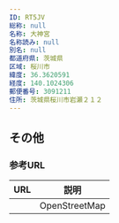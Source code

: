 ```yaml
---
ID: RT5JV
総称: null
名称: 大神宮
名称読み: null
別名: null
都道府県: 茨城県
区域: 桜川市
緯度: 36.3620591
経度: 140.1024306
郵便番号: 3091211
住所: 茨城県桜川市岩瀬２１２
---
```


## その他

### 参考URL

| URL | 説明          |
| --- | ------------- |
|     | OpenStreetMap |
